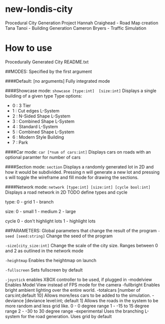 # new-londis-city

Procedural City Generation Project
Hannah Craighead - Road Map creation
Tana Tanoi - Building Generation
Cameron Bryers - Traffic Simulation

# How to use 

Procedurally Generated City README.txt

##MODES: Specified by the first argument

####Default: [no arguments]
Fully integrated mode

####Showcase mode:
  `showcase [type:int]  [size:int]`
  Displays a single building of a given type
Type options:
 * 0 : 3 Tier
 * 1 : Cut edges L-System
 * 2 : N-Sided Shape L-System
 * 3 : Combined Shape  L-System
 * 4 : Standard L-System
 * 5 : Combined Shape L-System
 * 6 : Modern Style Building
 * 7 : Park

####Car mode:
  `car [*num of cars:int]`
  Displays cars on roads with an optional paramter for number of cars
  
####Section mode:
  `section`
  Displays a randomly generated lot in 2D and how it would be subdivided.
  Pressing n will generate a new lot and pressing s will toggle the wireframe
  and fill mode for drawing the sections.  

####Network mode:
  `network [type:int] [size:int] [cycle bool:int]`
  Displays a road network in 2D TODO define types and cycle
  
  type: 0 - grid
        1 - branch
        
  size: 0 - small
	1 - medium
	2 - large
	
  cycle 0 - don't highlight lots
	1 - highlight lots 
  
  
##PARAMETERS: Global parameters that change the result of the program
`-seed [seed:string]`
  Change the seed of the program
  
`-size[city_size:int]`
  Change the scale of the city size. Ranges between 0 and 2 as outlined in the network mode
  
`-heightmap`
  Enables the heightmap on launch
  
`-fullscreen`
  Sets fullscreen by default
  
`-joystick`
  enables XBOX controller to be used, if plugged in
-modelview
  Enables Model View instead of FPS mode for the camera
-fullbright
  Enables bright ambient lighting over the entire world.
-totalcars [number of cars:int;default 10]
  Allows more/less cars to be added to the simulation.
-deviance [deviance level:int; default 1]
  Allows the roads in the system to be more random and less grid like.
  0 - 0 degree range
  1 - -15 to 15 degree range
  2 - -30 to 30 degree range
-experimental
  Uses the branching L-system for the road generation. Uses grid by default
